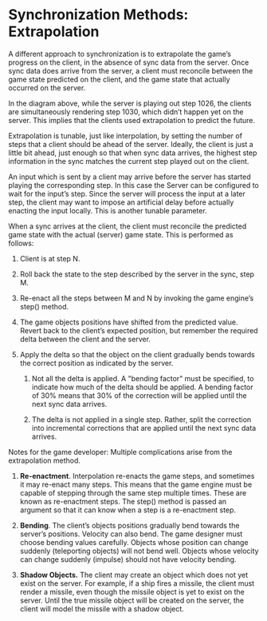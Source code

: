 

# Synchronization Methods: Extrapolation


A different approach to synchronization is to extrapolate the game’s progress on the client, in the absence of sync data from the server.  Once sync data does arrive from the server, a client must reconcile between the game state predicted on the client, and the game state that actually occurred on the server.

In the diagram above, while the server is playing out step 1026, the clients are simultaneously rendering step 1030, which didn’t happen yet on the server.  This implies that the clients used extrapolation to predict the future.

Extrapolation is tunable, just like interpolation, by setting the number of steps that a client should be ahead of the server.  Ideally, the client is just a little bit ahead, just enough so that when sync data arrives, the highest step information in the sync matches the current step played out on the client.

An input which is sent by a client may arrive before the server has started playing the corresponding step.  In this case the Server can be configured to wait for the input’s step.  Since the server will process the input at a later step, the client may want to impose an artificial delay before actually enacting the input locally.  This is another tunable parameter.

When a sync arrives at the client, the client must reconcile the predicted game state with the actual (server) game state.  This is performed as follows:

1. Client is at step N.

2. Roll back the state to the step described by the server in the sync, step M.

3. Re-enact all the steps between M and N by invoking the game engine’s step() method.

4. The game objects positions have shifted from the predicted value.  Revert back to the client’s expected position, but remember the required delta between the client and the server.

5. Apply the delta so that the object on the client gradually bends towards the correct position as indicated by the server.

    1. Not all the delta is applied.  A "bending factor" must be specified, to indicate how much of the delta should be applied.  A bending factor of 30% means that 30% of the correction will be applied until the next sync data arrives.

    2. The delta is not applied in a single step.  Rather, split the correction into incremental corrections that are applied until the next sync data arrives.

Notes for the game developer: Multiple complications arise from the extrapolation method.

1. **Re-enactment**.  Interpolation re-enacts the game steps, and sometimes it may re-enact many steps.  This means that the game engine must be capable of stepping through the same step multiple times.  These are known as re-enactment steps.  The step() method is passed an argument so that it can know when a step is a re-enactment step.

2. **Bending**.  The client’s objects positions gradually bend towards the server’s positions.  Velocity can also bend.  The game designer must choose bending values carefully.  Objects whose position can change suddenly (teleporting objects) will not bend well.  Objects whose velocity can change suddenly (impulse) should not have velocity bending.

3. **Shadow Objects.** The client may create an object which does not yet exist on the server.  For example, if a ship fires a missile, the client must render a missile, even though the missile object is yet to exist on the server.  Until the true missile object will be created on the server, the client will model the missile with a shadow object.
